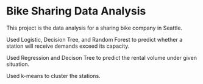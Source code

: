 # Bike Sharing Data Analysis
This project is the data analysis for a sharing bike company in Seattle. 

Used Logistic, Decision Tree, and Random Forest to predict whether a station will receive demands exceed its capacity.

Used Regression and Decison Tree to predict the rental volume under given situation.

Used k-means to cluster the stations.